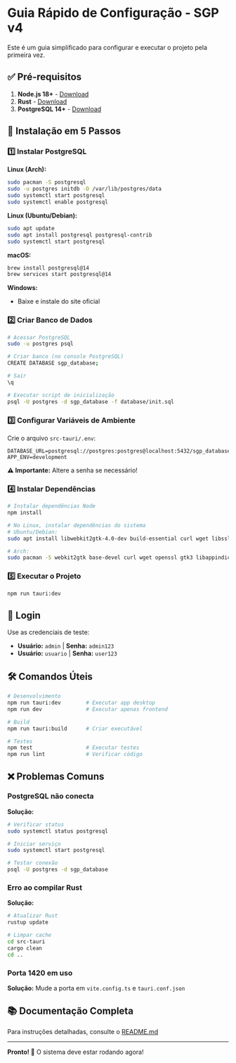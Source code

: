 # Guia Rápido de Configuração - SGP v4

Este é um guia simplificado para configurar e executar o projeto pela primeira vez.

## ✅ Pré-requisitos

1. **Node.js 18+** - [Download](https://nodejs.org/)
2. **Rust** - [Download](https://www.rust-lang.org/tools/install)
3. **PostgreSQL 14+** - [Download](https://www.postgresql.org/download/)

## 🚀 Instalação em 5 Passos

### 1️⃣ Instalar PostgreSQL

**Linux (Arch):**
```bash
sudo pacman -S postgresql
sudo -u postgres initdb -D /var/lib/postgres/data
sudo systemctl start postgresql
sudo systemctl enable postgresql
```

**Linux (Ubuntu/Debian):**
```bash
sudo apt update
sudo apt install postgresql postgresql-contrib
sudo systemctl start postgresql
```

**macOS:**
```bash
brew install postgresql@14
brew services start postgresql@14
```

**Windows:**
- Baixe e instale do site oficial

### 2️⃣ Criar Banco de Dados

```bash
# Acessar PostgreSQL
sudo -u postgres psql

# Criar banco (no console PostgreSQL)
CREATE DATABASE sgp_database;

# Sair
\q

# Executar script de inicialização
psql -U postgres -d sgp_database -f database/init.sql
```

### 3️⃣ Configurar Variáveis de Ambiente

Crie o arquivo `src-tauri/.env`:

```env
DATABASE_URL=postgresql://postgres:postgres@localhost:5432/sgp_database
APP_ENV=development
```

**⚠️ Importante:** Altere a senha se necessário!

### 4️⃣ Instalar Dependências

```bash
# Instalar dependências Node
npm install

# No Linux, instalar dependências do sistema
# Ubuntu/Debian:
sudo apt install libwebkit2gtk-4.0-dev build-essential curl wget libssl-dev libgtk-3-dev libayatana-appindicator3-dev librsvg2-dev

# Arch:
sudo pacman -S webkit2gtk base-devel curl wget openssl gtk3 libappindicator-gtk3 librsvg
```

### 5️⃣ Executar o Projeto

```bash
npm run tauri:dev
```

## 🔐 Login

Use as credenciais de teste:

- **Usuário:** `admin` | **Senha:** `admin123`
- **Usuário:** `usuario` | **Senha:** `user123`

## 🛠️ Comandos Úteis

```bash
# Desenvolvimento
npm run tauri:dev        # Executar app desktop
npm run dev              # Executar apenas frontend

# Build
npm run tauri:build      # Criar executável

# Testes
npm test                 # Executar testes
npm run lint             # Verificar código
```

## ❌ Problemas Comuns

### PostgreSQL não conecta

**Solução:**
```bash
# Verificar status
sudo systemctl status postgresql

# Iniciar serviço
sudo systemctl start postgresql

# Testar conexão
psql -U postgres -d sgp_database
```

### Erro ao compilar Rust

**Solução:**
```bash
# Atualizar Rust
rustup update

# Limpar cache
cd src-tauri
cargo clean
cd ..
```

### Porta 1420 em uso

**Solução:** Mude a porta em `vite.config.ts` e `tauri.conf.json`

## 📚 Documentação Completa

Para instruções detalhadas, consulte o [README.md](README.md)

---

**Pronto! 🎉** O sistema deve estar rodando agora!

